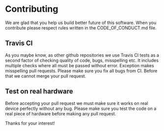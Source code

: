 # Contributing

We are glad that you help us build better future of this software. 
When you contribute please respect rules written in the CODE_OF_CONDUCT.md file. 

## Travis CI

As you maybe know, as other github repositories we use Travis CI tests as a second factor of checking quality of code, bugs, misspelling etc.
It includes multiple checks where all must be passed without error.
Exception makes misspelling pull requests. Please make sure you fix all bugs from CI.
Before that we cannot merge your pull request.

## Test on real hardware

Before accepting your pull request we must make sure it works on real device perfectly without any bug. Please make sure you test the code on a real piece of hardware before making any pull request.

Thanks for your interest!
